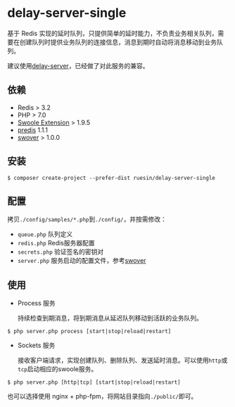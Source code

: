 # delay-server-single
基于 Redis 实现的延时队列，只提供简单的延时能力，不负责业务相关队列，需要在创建队列时提供业务队列的连接信息，消息到期时自动将消息移动到业务队列。

建议使用[delay-server](https://github.com/ruesin/delay-server)，已经做了对此服务的兼容。

## 依赖
- Redis > 3.2
- PHP > 7.0
- [Swoole Extension](http://pecl.php.net/package/swoole) > 1.9.5
- [predis](https://github.com/nrk/predis) 1.1.1
- [swover](https://github.com/ruesin/swover) > 1.0.0

## 安装
```
$ composer create-project --prefer-dist ruesin/delay-server-single
```

## 配置
拷贝`./config/samples/*.php`到`./config/`，并按需修改：
- `queue.php` 队列定义
- `redis.php` Redis服务器配置
- `secrets.php` 验证签名的密钥对
- `server.php` 服务启动的配置文件，参考[swover](https://github.com/ruesin/swover)

## 使用
- Process 服务

  持续检查到期消息，将到期消息从延迟队列移动到活跃的业务队列。
```
$ php server.php process [start|stop|reload|restart]
```
- Sockets 服务

  接收客户端请求，实现创建队列、删除队列、发送延时消息。可以使用`http`或`tcp`启动相应的swoole服务。
```
$ php server.php [http|tcp] [start|stop|reload|restart]
```
也可以选择使用 nginx + php-fpm，将网站目录指向`./public/`即可。




